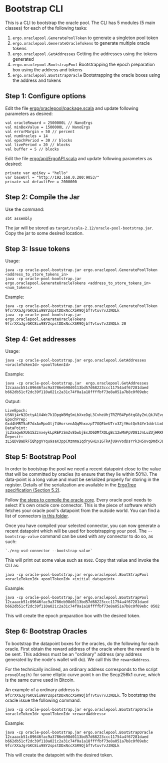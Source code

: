 # Bootstrap CLI
This is a CLI to bootstrap the oracle pool. The CLI has 5 modules (5 main classes) for each of the following tasks:
1. `ergo.oraclepool.GeneratePoolToken` to generate a singleton pool token
2. `ergo.oraclepool.GenerateOracleTokens` to generate multiple oracle tokens
3. `ergo.oraclepool.GetAddresses` Getting the addresses using the tokens generated
4. `ergo.oraclepool.BootstrapPool` Bootstrapping the epoch preparation box using the address and tokens
5. `ergo.oraclepool.BootstrapOracle` Bootstrapping the oracle boxes using the address and tokens

## Step 1: Configure options

Edit the file [ergp/oraclepool/package.scala](src/main/scala/ergo/oraclepool/package.scala) and update following parameters as desired:

    val oracleReward = 2500000L // NanoErgs
    val minBoxValue = 1500000L // NanoErgs
    val errorMargin = 50 // percent
    val numOracles = 14
    val epochPeriod = 30 // blocks
    val livePeriod = 20 // blocks
    val buffer = 5 // blocks

Edit the file [ergo/api/ErgoAPI.scala](src/main/scala/ergo/api/ErgoAPI.scala) and update following parameters as desired:

    private var apiKey = "hello"
    var baseUrl = "http://192.168.0.200:9053/"
    private val defaultFee = 2000000
    
## Step 2: Compile the Jar

Use the command:
 
    sbt assembly
    
The jar will be stored as `target/scala-2.12/oracle-pool-bootstrap.jar`. 
Copy the jar to some desired location. 
 
## Step 3: Issue tokens

Usage:

    java -cp oracle-pool-bootstrap.jar ergo.oraclepool.GeneratePoolToken <address_to_store_tokens_in>
    java -cp oracle-pool-bootstrap.jar ergo.oraclepool.GenerateOracleTokens <address_to_store_tokens_in> <num_tokens>

Example:

    java -cp oracle-pool-bootstrap.jar ergo.oraclepool.GeneratePoolToken 9fcrXXaJgrGKC8iu98Y2spstDDxNccXSR9QjbfTvtuv7vJ3NQLk
    java -cp oracle-pool-bootstrap.jar ergo.oraclepool.GenerateOracleTokens 9fcrXXaJgrGKC8iu98Y2spstDDxNccXSR9QjbfTvtuv7vJ3NQLk 20

## Step 4: Get addresses

Usage:

    java -cp oracle-pool-bootstrap.jar ergo.oraclepool.GetAddresses <oracleTokenId> <poolTokenId>

Example:

    java -cp oracle-pool-bootstrap.jar  ergo.oraclepool.GetAddresses 12caaacb51c89646fac9a3786eb98d0113bd57d68223ccc11754a4f67281daed b662db51cf2dc39f110a021c2a31c74f0a1a18ffffbf73e8a051a7b8c0f09ebc

Output:

    LiveEpoch: USNVj4rN2DctyA1X4Wc7k1DpgW8MgSmLbXxeDgL3CvheUhjTRZPB4Pp6tqG8yZnLQkJVEvgHeWQjMwbKcYdKkGwKYN7coUCPXDwVjsniPEu7wuyzVsWrDH4q8CRatjfiVE3U8growjbfNUq6xcg8AQdShGAhduZpYeUULp7bgTHwQe7c1oWaFLKszSaZwKExY8TtrvJJacK4mj5bMFAzYGwrTNvMenpYqaiUfPd5e5i2vx3dT23RXYpJs6GZ4Mgyr2yYo98MKWUhxnfBK4UBSm1MLwH3p3oFii3L2KkUrZpBtP5tckGHVi98Hwew2cMhWNugyVRv328MSXTm8USZx1DpAvRxDd4JgCjnxzfWyFUa1qvWXKDcpig9Q9WMucXn8USd1vjT5n5V4h5kBxqsNFZzRmbTGA7KUmgnTu7kFE5PjkfJZSPNZJNmazG6UmjBZhs6DXnaHTnccFtjC11eWYsMm1pU4d4Y4fsJpd6z
    EpochPrep: Gxd4hMRT5aE7dxAoMpoGtj74HorsenAQqMhxvzpT7GQEbeUTrx3ZjYHotQn54Ye1ddrLLmLsya6ryMvJYPkcdkCvyv6CMBshCDpEebRdfKGxKaNZ3QEYPomT1eqX594zZJhXddD9eGSXndCzSWLVkcxpFx3ubCWo7zCox1hZqWMbSUGmXLJPWRLpGb8DTBTzxEfqSugnJEUwgg7a2hyh61wthK4FCM7y3zk4vNYYrdGWwKAW2Dz5VPoHaMh3zbRtQbwpdfYBdSbbBHn4MexaXe9SHNU9aP5mSzb8cnYGgE22kLgtYeBq3BPmqeJp3usRz3QYuCE8Z727n6fFGHzJw5drVWetG24eqYkzVoN7mF6DtRxsjrXnQF3u3ofzgzKPgR7Hi6Me8Puz2s
    DataPoint: jL2aaqw6XU61SZznxeykLpREPzSmZv8bwbjEsJD6DMfXQLgBc12wMmPpVD81JnLuZUjHRKPysKxKQhcBaqDs7ZAtYwRuYmQojzKK9bHXDUY8N4BiJx8AUG8VEaggD4ztWSeQHrW7EbFxpXgaMKuzuN1Gq4zoYDArstgcrHKwg2uCeGeXiydQXRWEyE8e6noAP13nUBSmNNNVqkM9JGUVAJYo4GGdVFg8FRtFWcNdtbxCKfw4JGVhakCGj4qvd
    Deposit: zLSQDVBaDkFiQhpgVYqu9saX3ppCMzmma1qdryGH1x1GTkAjU9vVodDsYrk3H5UvqDmdxJLoDADg69KXyL9gVGW2NER7GxMotdh46Bzr9P9tJwPdgvNhSdoXYrLTemKadCU46aGy81YneoKB7xjz3a1v4Aar3n71XysQ6HwdKcJt8WFKqbZmRx4JnJTtBUtsdD184oU623BXA93cGrG1fFuFzSALqGztnS9Ai4JP6NcM8LE2wU

## Step 5: Bootstrap Pool

In order to bootstrap the pool we need a recent datapoint close to the value that will be committed by oracles (to ensure that they lie within 50%).
The data-point is a long value and must be serialized properly for storing in the register. 
Details of the serialization are available in the [ErgoTree specification (Section 5.2)](https://ergoplatform.org/docs/ErgoTree.pdf).

Follow [the steps to compile the oracle core](https://github.com/ergoplatform/oracle-core).
Every oracle pool needs to select it's own oracle core connector. This is the piece of software which fetches your oracle pool's datapoint from the outside world. 
You can find a list of connectors [in this folder](../connectors).

Once you have compiled your selected connector, you can now generate a recent datapoint which will be used for bootstrapping your pool. 
The `--bootstrap-value` command can be used with any connector to do so, as such:

    `./erg-usd-connector --bootstrap-value` 

This will print out some value such as `0502`. Copy that value and invoke the CLI as:

    java -cp oracle-pool-bootstrap.jar ergo.oraclepool.BootStrapPool <oracleTokenId> <poolTokenId> <initial_datapoint>
    
Example:

    java -cp oracle-pool-bootstrap.jar ergo.oraclepool.BootStrapPool 12caaacb51c89646fac9a3786eb98d0113bd57d68223ccc11754a4f67281daed b662db51cf2dc39f110a021c2a31c74f0a1a18ffffbf73e8a051a7b8c0f09ebc 0502

This will create the epoch preparation box with the desired token. 
    
## Step 6: Bootstrap Oracles

To bootstrap the datapoint boxes for the oracles, do the following for each oracle. First obtain the reward address of the oracle where the reward is to be sent. 
This address must be an "ordinary" address (any address generated by the node's wallet will do). We call this the `rewardAddress`.    

For the technically inclined, an ordinary address corresponds to the script `proveDlog(h)` for some elliptic curve point `h` on the Secp256k1 curve, which is 
the same curve used in Bitcoin. 

An example of a ordinary address is `9fcrXXaJgrGKC8iu98Y2spstDDxNccXSR9QjbfTvtuv7vJ3NQLk`. To bootstrap the oracle issue the following command.

    java -cp oracle-pool-bootstrap.jar ergo.oraclepool.BootStrapOracle <oracleTokenId> <poolTokenId> <rewardAddress>

Example:

    java -cp oracle-pool-bootstrap.jar ergo.oraclepool.BootStrapOracle 12caaacb51c89646fac9a3786eb98d0113bd57d68223ccc11754a4f67281daed b662db51cf2dc39f110a021c2a31c74f0a1a18ffffbf73e8a051a7b8c0f09ebc 9fcrXXaJgrGKC8iu98Y2spstDDxNccXSR9QjbfTvtuv7vJ3NQLk

This will create the datapoint with the desired token. 
